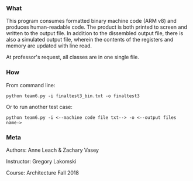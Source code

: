 ### What
This program consumes formatted binary machine code (ARM v8) and produces human-readable code.  The product is both printed to screen and written to the output file.  	In addition to the dissembled output file, there is also a simulated output file, wherein the contents of the registers and memory are updated with line read.

At professor's request, all classes are in one single file.

### How
From command line:

	python team6.py -i finaltest3_bin.txt -o finaltest3
	
Or to run another test case:

	python team6.py -i <--machine code file txt--> -o <--output files name->
	

### Meta
Authors: Anne Leach & Zachary Vasey
	
Instructor: Gregory Lakomski

Course: Architecture Fall 2018


	
